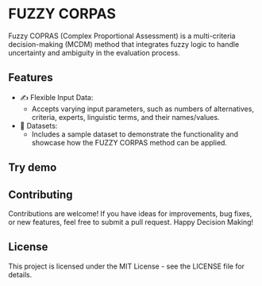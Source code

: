 # FUZZY CORPAS

Fuzzy COPRAS (Complex Proportional Assessment) is a multi-criteria decision-making (MCDM) method that integrates fuzzy logic to handle uncertainty and ambiguity in the evaluation process.

## Features

- ✍️ Flexible Input Data:
  - Accepts varying input parameters, such as numbers of alternatives, criteria, experts, linguistic terms, and their names/values.
- 💾 Datasets:
  - Includes a sample dataset to demonstrate the functionality and showcase how the FUZZY CORPAS method can be applied.

## Try demo

## Contributing

Contributions are welcome! If you have ideas for improvements, bug fixes, or new features, feel free to submit a pull request.
Happy Decision Making!

## License

This project is licensed under the MIT License - see the LICENSE file for details.
